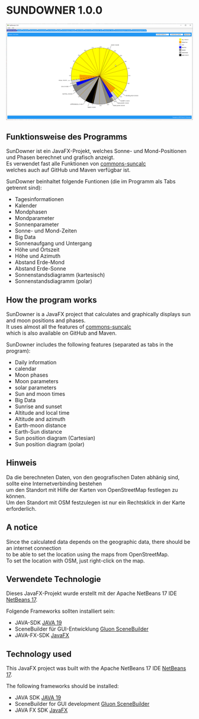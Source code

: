 # SUNDOWNER 1.0.0

![image](https://github.com/NeuralCortex/Sun/blob/main/images/sun.png)

## Funktionsweise des Programms

SunDowner ist ein JavaFX-Projekt, welches Sonne- und Mond-Positionen und Phasen berechnet und grafisch anzeigt.</br>
Es verwendet fast alle Funktionen von [commons-suncalc](https://shredzone.org/maven/commons-suncalc/index.html)</br>
welches auch auf GitHub und Maven verfügbar ist.

SunDowner beinhaltet folgende Funtionen (die im Programm als Tabs getrennt sind):

- Tagesinformationen
- Kalender
- Mondphasen 
- Mondparameter
- Sonnenparameter
- Sonne- und Mond-Zeiten
- Big Data
- Sonnenaufgang und Untergang
- Höhe und Ortszeit
- Höhe und Azimuth
- Abstand Erde-Mond
- Abstand Erde-Sonne
- Sonnenstandsdiagramm (kartesisch)
- Sonnenstandsdiagramm (polar)

## How the program works

SunDowner is a JavaFX project that calculates and graphically displays sun and moon positions and phases.</br>
It uses almost all the features of [commons-suncalc](https://shredzone.org/maven/commons-suncalc/index.html)</br>
which is also available on GitHub and Maven.

SunDowner includes the following features (separated as tabs in the program):

- Daily information
- calendar
- Moon phases
- Moon parameters
- solar parameters
- Sun and moon times
- Big Data
- Sunrise and sunset
- Altitude and local time
- Altitude and azimuth
- Earth-moon distance
- Earth-Sun distance
- Sun position diagram (Cartesian)
- Sun position diagram (polar)

## Hinweis

Da die berechneten Daten, von den geografischen Daten abhänig sind, sollte eine Internetverbinding bestehen</br>
um den Standort mit Hilfe der Karten von OpenStreetMap festlegen zu können.</br>
Um den Standort mit OSM festzulegen ist nur ein Rechtsklick in der Karte erforderlich.

## A notice

Since the calculated data depends on the geographic data, there should be an internet connection</br>
to be able to set the location using the maps from OpenStreetMap.</br>
To set the location with OSM, just right-click on the map.

## Verwendete Technologie

Dieses JavaFX-Projekt wurde erstellt mit der Apache NetBeans 17 IDE [NetBeans 17](https://netbeans.apache.org/).

Folgende Frameworks sollten installiert sein:

- JAVA-SDK [JAVA 19](https://www.oracle.com/java/technologies/javase/jdk19-archive-downloads.html)
- SceneBuilder für GUI-Entwicklung [Gluon SceneBuilder](https://gluonhq.com/products/scene-builder/)
- JAVA-FX-SDK [JavaFX](https://gluonhq.com/products/javafx/)

## Technology used

This JavaFX project was built with the Apache NetBeans 17 IDE [NetBeans 17](https://netbeans.apache.org/).

The following frameworks should be installed:

- JAVA SDK [JAVA 19](https://www.oracle.com/java/technologies/javase/jdk19-archive-downloads.html)
- SceneBuilder for GUI development [Gluon SceneBuilder](https://gluonhq.com/products/scene-builder/)
- JAVA FX SDK [JavaFX](https://gluonhq.com/products/javafx/)
